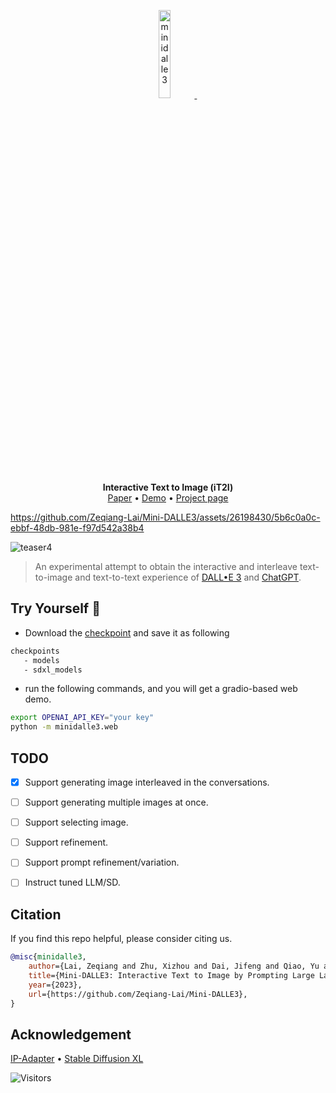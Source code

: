 <p align="center">
<a href="https://minidalle3.github.io/">
    <img src="https://github.com/Zeqiang-Lai/Mini-DALLE3/assets/26198430/9594f306-cc1a-4a92-bca2-0c64e8daf9c9" alt="minidalle3" width="19%">
    </a> &ensp; 
</p>

<p align="center">
    <b>Interactive Text to Image (iT2I)</b>
</br>
<a href="https://minidalle3.github.io/static/minidalle3.pdf">Paper</a> •
<a href="http://139.224.23.16:10085/">Demo</a> •
<a href="https://minidalle3.github.io/">Project page</a> 
</p>


https://github.com/Zeqiang-Lai/Mini-DALLE3/assets/26198430/5b6c0a0c-ebbf-48db-981e-f97d542a38b4



![teaser4](https://github.com/Zeqiang-Lai/Mini-DALLE3/assets/26198430/1f17e3c3-6804-4c4e-9266-e902ecedeae8)


> An experimental attempt to obtain the interactive and interleave text-to-image and text-to-text experience of [DALL•E 3](https://openai.com/dall-e-3) and [ChatGPT](https://openai.com/chatgpt).

## Try Yourself 🤗 

- Download the [checkpoint](https://huggingface.co/h94/IP-Adapter) and save it as following 
```bash
checkpoints
   - models
   - sdxl_models
```

- run the following commands, and you will get a gradio-based web demo.

```bash
export OPENAI_API_KEY="your key"
python -m minidalle3.web
```

## TODO

- [x] Support generating image interleaved in the conversations.
- [ ] Support generating multiple images at once.
- [ ] Support selecting image.
- [ ] Support refinement.
- [ ] Support prompt refinement/variation.
- [ ] Instruct tuned LLM/SD.


## Citation

If you find this repo helpful, please consider citing us.

```bibtex
@misc{minidalle3,
    author={Lai, Zeqiang and Zhu, Xizhou and Dai, Jifeng and Qiao, Yu and Wang, Wenhai},
    title={Mini-DALLE3: Interactive Text to Image by Prompting Large Language Models},
    year={2023},
    url={https://github.com/Zeqiang-Lai/Mini-DALLE3},
}
```

## Acknowledgement

[IP-Adapter](https://github.com/tencent-ailab/IP-Adapter) • [Stable Diffusion XL](https://huggingface.co/stabilityai/stable-diffusion-xl-base-1.0)

![Visitors](https://api.visitorbadge.io/api/visitors?path=https%3A%2F%2Fgithub.com%2FZeqiang-Lai%2FMini-DALLE3&countColor=%23263759&style=flat)
